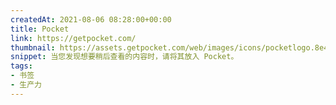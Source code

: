 ```yaml
---
createdAt: 2021-08-06 08:28:00+00:00
title: Pocket
link: https://getpocket.com/
thumbnail: https://assets.getpocket.com/web/images/icons/pocketlogo.8e47de21fbf5c8e2cf57e67b0ae9f2e7.svg
snippet: 当您发现想要稍后查看的内容时，请将其放入 Pocket。
tags:
- 书签
- 生产力
---
```

